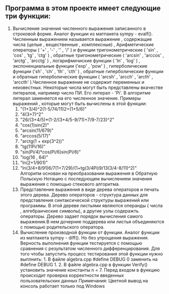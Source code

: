 ## Программа в этом проекте имеет следующие три функции:
1. Вычисление значения численного выражения записанного в строковой форме. Аналог функции из матпакета sympy - evalf(). Численным выражением называется выражение , содержащие числа (целые , вещественные , комплексные) , Арифметические операторы ( '+' , '-' , '' , '/' ) и функции тригонометрические ( 'sin' , 'cos' , 'tg' , 'ctg' ) , обратные тригонометрические ( 'arcsin' , 'arccos' , 'arctg' , 'arcctg' ) , логарифмичиские функции ( 'ln' , 'log' ) , экспоненциальные функции ('exp' , 'pow' ) , гиперболические функции ('sh' , 'ch' , 'th' , 'cth' ) , обратные гиперболические функции и обратные гиперболические функции ( 'arcsh' , 'arcch' , 'arcth' , 'arccth' ).Численное выражение не содержит переменных и неизвестных. Некоторые числа могут быть представлены вкачестве литералов, например число ПИ. Его литерал - 'Pi'. В алгоритме литерал заменяется на его численное значение. Примеры выражений , которые могут быть вычислены в этой функции:
      1. "(1+3/4)^2(1-5/74/11)2+(1+5/6)"
      2. "4(3+7)^2" 
      3. "26/(3+4/5)*(1-2/(3+4/5-9/71)+7/9-7/23)^2"
      4. "cos(1)sin(2)"
      5. "arcsin(11/679)"
      6. "arccos(5/17)"
      7. "arctg(1 + exp(3^2))"
      8. "tg(11Pi/16)"
      9. "sin(Pi/4)*cos(Pi/6)sin(Pi/6)"
      10. "log(16 , 64)"
      11. "ln(2+1/901)"
      12. "ln(3/4+8/91)6/7(1+7/29)/(1+tg(3/4Pi)9/13(3/4-8/11)^2)"  
      Алгоритм основан на преобразовании выражения в Обратную Польскую Нотацию с последующем вычислением значения выражения с помощью стекового алгоритма.
   2. Представление выражения в виде дерева операторов и печать этого дерева. Дерево операторов - структура данных для представления синтаксической структуры выражений или программы. В этой дереве листьями являются операнды ( числа , алгебраические символы), а другие узлы содеражть операторы. Дерево задает порядок вычисления самого выражения.В нем дочерние поддерева или листья объединяются с помощью родительского оператора.
   3. Вычисление производной функции от функции. Аналог функции из матпакета sympy - diff(). Но без упрощения выражения. Верность выполнения функции тестируется с помощью сравнения с результатом численного дифференцирования. Для того чтобы запустить процесс тестирования этой функции нужно выплнить: 1. В файле algebra.cpp #define DEBUG 0 заменить на #define DEBUG 1. 2. В файле algebra.cpp в функции Verify() установить значение константы n = 7. Перед входом в функцию происходит проверка корректности введенных пользовательских данных Примечания: Цветной вывод на консоль работает только под Windows


    
